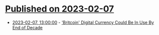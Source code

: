 # [Published on 2023-02-07](index.md)

* [2023-02-07, 13:00:00](https://news.slashdot.org/story/23/02/07/0634248/britcoin-digital-currency-could-be-in-use-by-end-of-decade?utm_source=rss1.0mainlinkanon&utm_medium=feed) - ['Britcoin' Digital Currency Could Be In Use By End of Decade](https://news.slashdot.org/story/23/02/07/0634248/britcoin-digital-currency-could-be-in-use-by-end-of-decade?utm_source=rss1.0mainlinkanon&utm_medium=feed)
